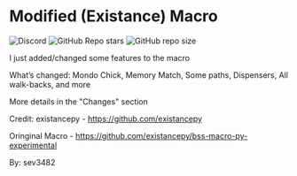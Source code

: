 # Modified (Existance) Macro
![Discord](https://img.shields.io/discord/1065032948119769118?logo=discord&label=Discord&labelColor=black&color=blue&link=https%3A%2F%2Fdiscord.gg%2FVYf2A5xtzS)
![GitHub Repo stars](https://img.shields.io/github/stars/existancepy/bss-macro-py?style=flat&label=Stars&color=fff240&logo=github&logocolor=white&link=https://github.com/existancepy/bss-macro-py/stargazers)
![GitHub repo size](https://img.shields.io/github/repo-size/sevmanash/sevs-modified-macro?label=Repo%20Size)

I just added/changed some features to the macro

What’s changed: Mondo Chick, Memory Match, Some paths, Dispensers, All walk-backs, and more

More details in the "Changes" section

Credit: existancepy - https://github.com/existancepy

Oringinal Macro - https://github.com/existancepy/bss-macro-py-experimental

By: sev3482
